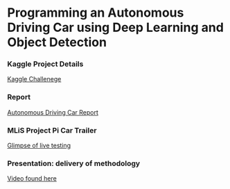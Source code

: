 # Programming an Autonomous Driving Car using Deep Learning and Object Detection

### Kaggle Project Details
[Kaggle Challenege](https://www.kaggle.com/c/machine-learning-in-science-2021)

### Report
[Autonomous Driving Car Report](https://github.com/OJL96/MLP2_CW/files/6710157/MLiSP2.-.Report.pdf)

### MLiS Project Pi Car Trailer
[Glimpse of live testing](https://www.youtube.com/watch?v=rJPKO2eDU6o)

### Presentation: delivery of methodology
[Video found here](https://web.microsoftstream.com/video/9c2bc0a1-8020-42a4-b12c-dda15e6eac50)

